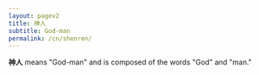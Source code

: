 ```yaml
---
layout: pagev2
title: 神人
subtitle: God-man
permalink: /cn/shenren/
---
```


**神人** means "God-man" and is composed of the words "God" and "man."